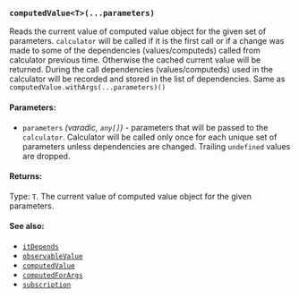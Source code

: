 ### `computedValue<T>(...parameters)`
Reads the current value of computed value object for the given set of parameters. `calculator` will be called if it is the first call or if a change was made to some of the dependencies (values/computeds) called from calculator previous time. Otherwise the cached current value will be returned.
During the call dependencies (values/computeds) used in the calculator will be recorded and stored in the list of dependencies.
Same as `computedValue.withArgs(...parameters)()`

#### Parameters:
* `parameters` *(varadic, `any[]`)* - parameters that will be passed to the `calculator`. Calculator will be called only once for each unique set of parameters unless dependencies are changed. Trailing `undefined` values are dropped.

#### Returns:
Type: `T`.
The current value of computed value object for the given parameters.

#### See also:
* [`itDepends`](itDepends.md)
* [`observableValue`](observableValue.md)
* [`computedValue`](computedValue.md)
* [`computedForArgs`](computedForArgs.md)
* [`subscription`](subscription.md)